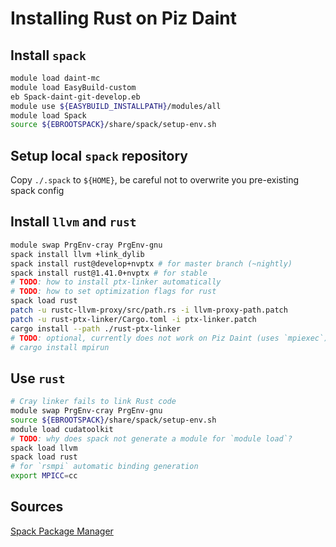 # Installing Rust on Piz Daint

## Install `spack`
```bash
module load daint-mc
module load EasyBuild-custom
eb Spack-daint-git-develop.eb
module use ${EASYBUILD_INSTALLPATH}/modules/all
module load Spack
source ${EBROOTSPACK}/share/spack/setup-env.sh
```

## Setup local `spack` repository
Copy `./.spack` to `${HOME}`, be careful not to overwrite you pre-existing spack config

## Install `llvm` and `rust`
```bash
module swap PrgEnv-cray PrgEnv-gnu
spack install llvm +link_dylib
spack install rust@develop+nvptx # for master branch (~nightly)
spack install rust@1.41.0+nvptx # for stable
# TODO: how to install ptx-linker automatically
# TODO: how to set optimization flags for rust
spack load rust
patch -u rustc-llvm-proxy/src/path.rs -i llvm-proxy-path.patch
patch -u rust-ptx-linker/Cargo.toml -i ptx-linker.patch
cargo install --path ./rust-ptx-linker
# TODO: optional, currently does not work on Piz Daint (uses `mpiexec`)
# cargo install mpirun
```

## Use `rust`
```bash
# Cray linker fails to link Rust code
module swap PrgEnv-cray PrgEnv-gnu
source ${EBROOTSPACK}/share/spack/setup-env.sh
module load cudatoolkit
# TODO: why does spack not generate a module for `module load`?
spack load llvm
spack load rust
# for `rsmpi` automatic binding generation
export MPICC=cc
```

## Sources
[Spack Package Manager](https://user.cscs.ch/computing/compilation/spack/)

